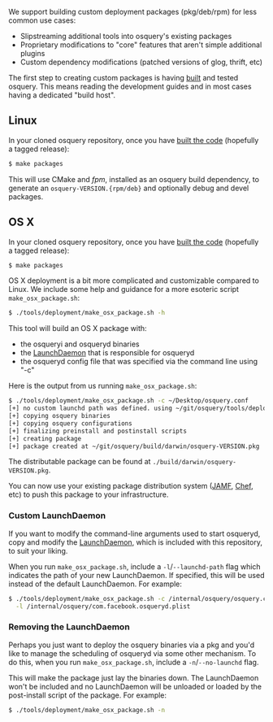 We support building custom deployment packages (pkg/deb/rpm) for less common use cases:

- Slipstreaming additional tools into osquery's existing packages
- Proprietary modifications to "core" features that aren't simple additional plugins
- Custom dependency modifications (patched versions of glog, thrift, etc)

The first step to creating custom packages is having [built](../development/building.md) and tested osquery. This means reading the development guides and in most cases having a dedicated "build host".

## Linux

In your cloned osquery repository, once you have [built the code](../development/building.md) (hopefully a tagged release):

```sh
$ make packages
```

This will use CMake and *fpm*, installed as an osquery build dependency, to generate an `osquery-VERSION.{rpm/deb}` and optionally debug and devel packages.

## OS X

In your cloned osquery repository, once you have [built the code](../development/building.md) (hopefully a tagged release):

```sh
$ make packages
```

OS X deployment is a bit more complicated and customizable compared to Linux.
We include some help and guidance for a more esoteric script `make_osx_package.sh`:

```sh
$ ./tools/deployment/make_osx_package.sh -h
```

This tool will build an OS X package with:

- the osqueryi and osqueryd binaries
- the [LaunchDaemon](https://github.com/facebook/osquery/blob/master/tools/deployment/com.facebook.osqueryd.plist) that is responsible for osqueryd
- the osqueryd config file that was specified via the command line using "-c"

Here is the output from us running `make_osx_package.sh`:

```sh
$ ./tools/deployment/make_osx_package.sh -c ~/Desktop/osquery.conf
[+] no custom launchd path was defined. using ~/git/osquery/tools/deployment/com.facebook.osqueryd.plist
[+] copying osquery binaries
[+] copying osquery configurations
[+] finalizing preinstall and postinstall scripts
[+] creating package
[+] package created at ~/git/osquery/build/darwin/osquery-VERSION.pkg
```

The distributable package can be found at `./build/darwin/osquery-VERSION.pkg`.

You can now use your existing package distribution system ([JAMF](http://www.jamfsoftware.com/), [Chef](https://www.getchef.com/chef/), etc) to push this package to your infrastructure.

### Custom LaunchDaemon

If you want to modify the command-line arguments used to start osqueryd, copy and modify the [LaunchDaemon](https://github.com/facebook/osquery/blob/master/tools/com.facebook.osqueryd.plist), which is included with this repository, to suit your liking.

When you run `make_osx_package.sh`, include a `-l`/`--launchd-path` flag which indicates the path of your new LaunchDaemon. If specified, this will be used instead of the default LaunchDaemon. For example:

```sh
$ ./tools/deployment/make_osx_package.sh -c /internal/osquery/osquery.conf \
  -l /internal/osquery/com.facebook.osqueryd.plist
```

### Removing the LaunchDaemon

Perhaps you just want to deploy the osquery binaries via a pkg and you'd like to manage the scheduling of osqueryd via some other mechanism. To do this, when you run `make_osx_package.sh`, include a `-n`/`--no-launchd` flag.

This will make the package just lay the binaries down. The LaunchDaemon won't be included and no LaunchDaemon will be unloaded or loaded by the post-install script of the package. For example:

```sh
$ ./tools/deployment/make_osx_package.sh -n
```
